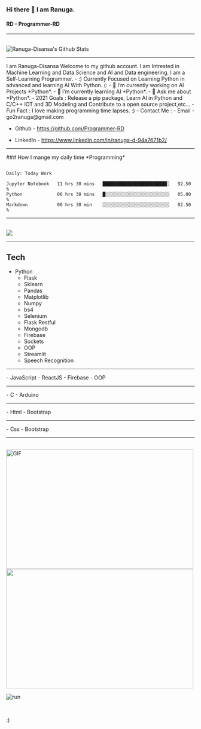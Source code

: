 ### Hi there 👋 I am Ranuga.
#### RD - Programmer-RD
<hr>
<br>
<img align="center" src="https://github-readme-stats.vercel.app/api?username=Programmer-RD&show_icons=true&hide_border=true" alt="Ranuga-Disansa's Github Stats">
<br>
<hr>
I am Ranuga-Disansa Welcome to my github account.
I am Intrested in Machine Learning and Data Science and AI and Data engineering.
I am a Self-Learning Programmer.
- :) Currently Focused on Learning Python in advanced and learning AI With Python. (:
- 🔭 I’m currently working on AI Projects *Python*.
- 🌱 I’m currently learning AI *Python*.
- 💬 Ask me about *Python*.
- 2021 Goals : Release a pip package, Learn AI in Python and C/C++ IOT and 3D Modeling and Contribute to a open source project,etc...
- Fun Fact : I love making programming time lapses. :)
- Contact Me :
  - Email - go2ranuga@gmail.com
  
  - Github - https://github.com/Programmer-RD
  
  - LinkedIn -  https://www.linkedin.com/in/ranuga-d-94a7671b2/

<hr>
### How I mange my daily time *Programming*
<br>

<!--START_SECTION:waka-->
```text

Daily: Today Work

Jupyter Notebook   11 hrs 30 mins   ████████████████████████░   92.50 % 
Python             00 hrs 30 mins   █░░░░░░░░░░░░░░░░░░░░░░░░   05.00 % 
Markdown           00 hrs 30 min    ░░░░░░░░░░░░░░░░░░░░░░░░░   02.50 % 
```

<!--END_SECTION:waka-->
<hr>

<br>
<img align="center" src="https://github-readme-stats.vercel.app/api/top-langs/?username=Programmer-RD" />
<br>

--------------------------------------------------------------------------------------------------------------------------------------------------------------------

## Tech

- Python
  - Flask
  - Sklearn
  - Pandas
  - Matplotlib
  - Numpy
  - bs4
  - Selenium
  - Flask Restful
  - Mongodb
  - Firebase
  - Sockets
  - OOP
  - Streamlit
  - Speech Recognition
<hr>
- JavaScript
  - ReactJS
  - Firebase
  - OOP
<hr>
- C
  - Arduino
<hr>
- Html
  - Bootstrap
<hr>
- Css
  - Bootstrap

<br>

--------------------------------------------------------------------------------------------------------------------------------------------------------------------

<br>

<img align="center" alt="GIF" src="https://github.com/abhisheknaiidu/abhisheknaiidu/blob/master/code.gif?raw=true" width="500" height="320" />

<img align="center" src="https://media.tenor.com/images/4706603d96f302497a3174eb49a766e7/tenor.gif" width="500" height="320">

![run](https://media0.giphy.com/media/WfwzZpfH8Ejra/giphy.gif)

<br>

:)
